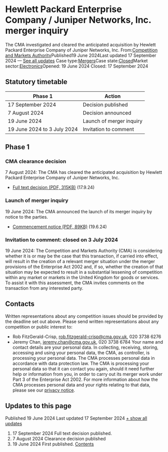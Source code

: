 # Hewlett Packard Enterprise Company / Juniper Networks, Inc. merger inquiry
The CMA investigated and cleared the anticipated acquisition by Hewlett Packard Enterprise Company of Juniper Networks, Inc.
From:[Competition and Markets Authority](/government/organisations/competition-and-markets-authority)Published19 June 2024Last updated
17 September 2024
— [See all updates](#full-publication-update-history)
Case type:[Mergers](/cma-cases?case_type%5B%5D=mergers)Case state:[Closed](/cma-cases?case_state%5B%5D=closed)Market sector:[Electronics](/cma-cases?market_sector%5B%5D=electronics-industry)Opened:
19 June 2024
Closed:
17 September 2024
## Statutory timetable
| Phase 1 | Action |
| --- | --- |
| 17 September 2024 | Decision published |
| 7 August 2024 | Decision announced |
| 19 June 2024 | Launch of merger inquiry |
| 19 June 2024 to 3 July 2024 | Invitation to comment |
## Phase 1
### CMA clearance decision
7 August 2024: The CMA has cleared the anticipated acquisition by Hewlett Packard Enterprise Company of Juniper Networks, Inc.
- [Full text decision (PDF, 315KB)](https://assets.publishing.service.gov.uk/media/66e933ea24c4f1826d81bbde/Full_text_decision.pdf) (17.9.24)
### Launch of merger inquiry
19 June 2024: The CMA announced the launch of its merger inquiry by notice to the parties.
- [Commencement notice (PDF, 89KB)](https://assets.publishing.service.gov.uk/media/667288f031a88528d2da7dd0/Commencement_notice.pdf) (19.6.24)
### Invitation to comment: closed on 3 July 2024
19 June 2024: The Competition and Markets Authority (CMA) is considering whether it is or may be the case that this transaction, if carried into effect, will result in the creation of a relevant merger situation under the merger provisions of the Enterprise Act 2002 and, if so, whether the creation of that situation may be expected to result in a substantial lessening of competition within any market or markets in the United Kingdom for goods or services.
To assist it with this assessment, the CMA invites comments on the transaction from any interested party.
## Contacts
Written representations about any competition issues should be provided by the deadline set out above.
Please send written representations about any competition or public interest to:
- Rob FitzGerald-Crisp, [rob.fitzgerald-crisp@cma.gov.uk](mailto:rob.fitzgerald-crisp@cma.gov.uk), 020 3738 6276
- Jeremy Chan, [jeremy.chan@cma.gov.uk](mailto:jeremy.chan@cma.gov.uk), 020 3738 6784
Your name and contact details are your personal data. In collecting, receiving, storing, accessing and using your personal data, the CMA, as controller, is processing your personal data. The CMA processes personal data in accordance with data protection law. The CMA is processing your personal data so that it can contact you again, should it need further help or information from you, in order to carry out its merger work under Part 3 of the Enterprise Act 2002. For more information about how the CMA processes personal data and your rights relating to that data, please see our [privacy notice](https://www.gov.uk/government/organisations/competition-and-markets-authority/about/personal-information-charter).
## Updates to this page
Published 19 June 2024
Last updated 17 September 2024
[+ show all updates](#full-history)
1. 17 September 2024
Full text decision published.
2. 7 August 2024
Clearance decision published
3. 19 June 2024
First published.
[Contents](#contents)